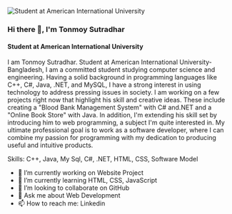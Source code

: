 ![Student at American International University](https://scontent.fdac99-1.fna.fbcdn.net/v/t39.30808-6/398895153_1492625098204075_2084491520737434692_n.jpg?stp=c0.23.206.206a_cp6_dst-jpg_p206x206&_nc_cat=103&ccb=1-7&_nc_sid=50ad20&_nc_eui2=AeEqkQ4nC1WvT-Nj1FNLaZOB3f7YFJ00717d_tgUnTTvXuEqPpAR99lcK_AZSnJrqwjYQngSPrysufFJGOMKY8-n&_nc_ohc=_NBuj-C8bFIQ7kNvgH6JpDQ&_nc_ht=scontent.fdac99-1.fna&oh=00_AYBS3MJHdZlo9YiaK5cBobsPJTWjOhTnBAI2LRKg8ZOqaw&oe=669224B9)
### Hi there 👋, I'm Tonmoy Sutradhar
#### Student at American International University


I am Tonmoy Sutradhar. Student at American International University-Bangladesh, I am a committed student studying computer science and engineering. Having a solid background in programming languages like C++, C#, Java, .NET, and MySQL, I have a strong interest in using technology to address pressing issues in society. I am working on a few projects right now that highlight his skill and creative ideas. These include creating a "Blood Bank Management System" with C# and.NET and a "Online Book Store" with Java. In addition, I'm extending his skill set by introducing him to web programming, a subject I'm quite interested in. My ultimate professional goal is to work as a software developer, where I can combine my passion for programming with my dedication to producing useful and intuitive products.

Skills: C++, Java, My Sql, C#, .NET, HTML, CSS, Software Model

- 🔭 I’m currently working on Website Project 
- 🌱 I’m currently learning HTML, CSS, JavaScript 
- 👯 I’m looking to collaborate on GitHub 
- 💬 Ask me about Web Development 
- 📫 How to reach me: Linkedin 

